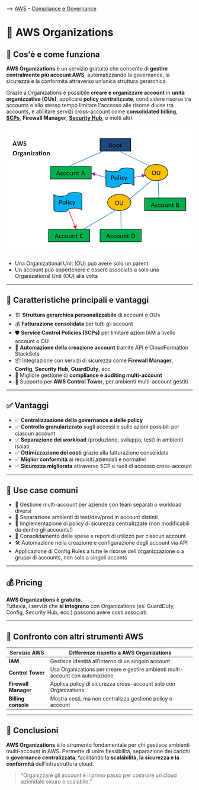 --> [AWS](/app://obsidian.md/AWS.md) - [Compliance e Governance](/09-Sicurezza-Compliance-Governance/Sicurezza-Compliance-Governance.md)
# 🏢 AWS Organizations

## 📘 Cos'è e come funziona

**AWS Organizations** è un servizio gratuito che consente di **gestire centralmente più account AWS**, automatizzando la governance, la sicurezza e la conformità attraverso un’unica struttura gerarchica.  

Grazie a Organizations è possibile **creare e organizzare account** in **unità organizzative (OUs)**, applicare **policy centralizzate**, condividere risorse tra accounts e allo stesso tempo limitare l'accesso alle risorse divise tra accounts, e abilitare servizi cross-account come **consolidated billing**, **[SCPs](/09-Sicurezza-Compliance-Governance/Sicurezza/AWS-Service-Control-Policies.md)**, **Firewall Manager**, **[Security Hub](/09-Sicurezza-Compliance-Governance/Sicurezza/AWS-Security-Hub.md)**, e molti altri.

![Organization](/09-Sicurezza-Compliance-Governance/img/organization.png)

-  Una Organizational Unit (OU) può avere solo un parent
- Un account può appertenere e essere associato a solo una Organizational Unit (OU) alla volta

---

## 🧩 Caratteristiche principali e vantaggi

- 🏗️ **Struttura gerarchica personalizzabile** di account e OUs
- 💰 **Fatturazione consolidata** per tutti gli account
- 🛡️ **Service Control Policies (SCPs)** per limitare azioni IAM a livello account o OU
- 🔄 **Automazione della creazione account** tramite API e CloudFormation StackSets
- 📦 Integrazione con servizi di sicurezza come **Firewall Manager**, **Config**, **Security Hub**, **GuardDuty**, ecc.
- 🧾 Migliore gestione di **compliance e auditing multi-account**
- 📍 Supporto per **AWS Control Tower**, per ambienti multi-account gestiti

---

## ✅ Vantaggi

- ✅ **Centralizzazione della governance e delle policy**
- ✅ **Controllo granularizzato** sugli accessi e sulle azioni possibili per ciascun account
- ✅ **Separazione dei workload** (produzione, sviluppo, test) in ambienti isolati
- ✅ **Ottimizzazione dei costi** grazie alla fatturazione consolidata
- ✅ **Miglior conformità** ai requisiti aziendali e normativi
- ✅ **Sicurezza migliorata** attraverso SCP e ruoli di accesso cross-account

---

## 🚀 Use case comuni

- 🏢 Gestione multi-account per aziende con team separati o workload diversi
- 🧪 Separazione ambienti di test/dev/prod in account distinti
- 🔐 Implementazione di policy di sicurezza centralizzate (non modificabili da dentro gli accounts!)
- 💼 Consolidamento delle spese e report di utilizzo per ciascun account
- 🛠️ Automazione nella creazione e configurazione degli account via API
- Applicazione di Config Rules a tutte le risorse dell'organizzazione o a gruppi di accounts, non solo a singoli acconts

---

## 💰 Pricing

**AWS Organizations è gratuito**.  
Tuttavia, i servizi che **si integrano** con Organizations (es. GuardDuty, Config, Security Hub, ecc.) possono avere costi associati.


---

## 🔄 Confronto con altri strumenti AWS

| Servizio AWS         | Differenze rispetto a AWS Organizations                             |
|----------------------|-----------------------------------------------------------------------|
| **IAM**              | Gestisce identità all’interno di un singolo account                  |
| **Control Tower**    | Usa Organizations per creare e gestire ambienti multi-account con automazione |
| **Firewall Manager** | Applica policy di sicurezza cross-account solo con Organizations     |
| **Billing console**  | Mostra costi, ma non centralizza gestione policy o account           |

---

## 📌 Conclusioni

**AWS Organizations** è lo strumento fondamentale per chi gestisce ambienti multi-account in AWS. Permette di unire flessibilità, separazione dei carichi e **governance centralizzata**, facilitando la **scalabilità, la sicurezza e la conformità** dell’infrastruttura cloud.

> “Organizzare gli account è il primo passo per costruire un cloud aziendale sicuro e scalabile.”

